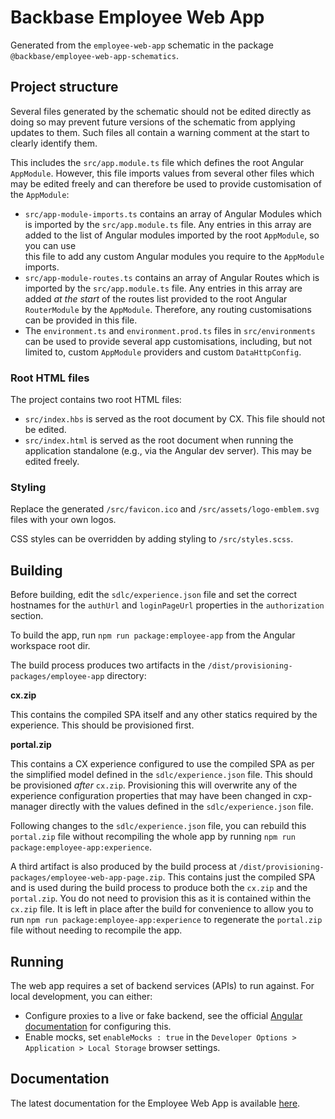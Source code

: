 # Backbase Employee Web App

Generated from the `employee-web-app` schematic in the package `@backbase/employee-web-app-schematics`.

## Project structure

Several files generated by the schematic should not be edited directly as doing so may prevent future versions of the
schematic from applying updates to them. Such files all contain a warning comment at the start to clearly identify them.

This includes the `src/app.module.ts` file which defines the root Angular `AppModule`. However, this file imports values
from several other files which may be edited freely and can therefore be used to provide customisation of the `AppModule`:

- `src/app-module-imports.ts` contains an array of Angular Modules which is imported by the `src/app.module.ts` file.
  Any entries in this array are added to the list of Angular modules imported by the root `AppModule`, so you can use  
  this file to add any custom Angular modules you require to the `AppModule` imports.
- `src/app-module-routes.ts` contains an array of Angular Routes which is imported by the `src/app.module.ts` file.
  Any entries in this array are added _at the start_ of the routes list provided to the root Angular `RouterModule`
  by the `AppModule`. Therefore, any routing customisations can be provided in this file.
- The `environment.ts` and `environment.prod.ts` files in `src/environments` can be used to provide several app
  customisations, including, but not limited to, custom `AppModule` providers and custom `DataHttpConfig`.

### Root HTML files

The project contains two root HTML files:

- `src/index.hbs` is served as the root document by CX. This file should not be edited.
- `src/index.html` is served as the root document when running the application standalone (e.g., via the Angular dev
  server). This may be edited freely.

### Styling

Replace the generated `/src/favicon.ico` and `/src/assets/logo-emblem.svg` files with your own logos.

CSS styles can be overridden by adding styling to `/src/styles.scss`.

## Building

Before building, edit the `sdlc/experience.json` file and set the correct hostnames for the `authUrl` and
`loginPageUrl` properties in the `authorization` section.

To build the app, run `npm run package:employee-app` from the Angular workspace root dir.

The build process produces two artifacts in the `/dist/provisioning-packages/employee-app` directory:

**cx.zip**

This contains the compiled SPA itself and any other statics required by the experience. This should be
provisioned first.

**portal.zip**

This contains a CX experience configured to use the compiled SPA as per the simplified model defined in the
`sdlc/experience.json` file. This should be provisioned _after_ `cx.zip`. Provisioning this will overwrite
any of the experience configuration properties that may have been changed in cxp-manager directly with the
values defined in the `sdlc/experience.json` file.

Following changes to the `sdlc/experience.json` file, you can rebuild this `portal.zip` file without recompiling
the whole app by running `npm run package:employee-app:experience`.

A third artifact is also produced by the build process at `/dist/provisioning-packages/employee-web-app-page.zip`.
This contains just the compiled SPA and is used during the build process to produce both the `cx.zip` and the
`portal.zip`. You do not need to provision this as it is contained within the `cx.zip` file. It is left in
place after the build for convenience to allow you to run `npm run package:employee-app:experience` to
regenerate the `portal.zip` file without needing to recompile the app.

## Running

The web app requires a set of backend services (APIs) to run against. For local development, you can either:

- Configure proxies to a live or fake backend, see the official [Angular documentation](https://v10.angular.io/guide/build#proxying-to-a-backend-server) for configuring this.
- Enable mocks, set `enableMocks : true` in the `Developer Options > Application > Local Storage` browser settings.

## Documentation

The latest documentation for the Employee Web App is available [here](https://community.backbase.com/documentation/employee_web_app/latest/index).
